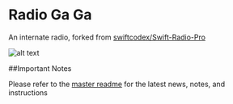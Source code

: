 
# Radio Ga Ga

An internate radio, forked from [swiftcodex/Swift-Radio-Pro](https://github.com/swiftcodex/Swift-Radio-Pro)

![alt text](http://matthewfecher.com/wp-content/uploads/2015/09/screen-1.jpg "Swift Radio")


##Important Notes

Please refer to the [master readme](https://github.com/swiftcodex/Swift-Radio-Pro/blob/master/README.md) for the latest news, notes, and instructions
